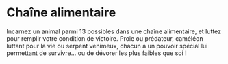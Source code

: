 # Chaîne alimentaire
Incarnez un animal parmi 13 possibles dans une chaîne alimentaire, et luttez
pour remplir votre condition de victoire. Proie ou prédateur, caméléon luttant
pour la vie ou serpent venimeux, chacun a un pouvoir spécial lui permettant de
survivre... ou de dévorer les plus faibles que soi !

